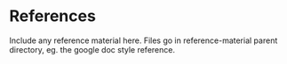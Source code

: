 # References

Include any reference material here. Files go in reference-material parent directory, eg. the google doc style reference. 